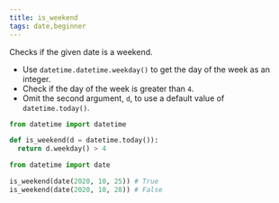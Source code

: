 ```yaml
---
title: is_weekend
tags: date,beginner
---
```


Checks if the given date is a weekend.

- Use `datetime.datetime.weekday()` to get the day of the week as an integer.
- Check if the day of the week is greater than `4`.
- Omit the second argument, `d`, to use a default value of `datetime.today()`.

```py
from datetime import datetime

def is_weekend(d = datetime.today()):
  return d.weekday() > 4 
```

```py
from datetime import date

is_weekend(date(2020, 10, 25)) # True
is_weekend(date(2020, 10, 28)) # False
```
